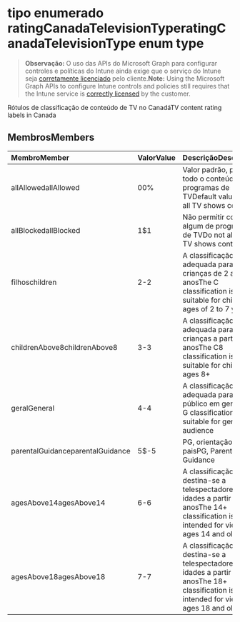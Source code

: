 # <a name="ratingcanadatelevisiontype-enum-type"></a><span data-ttu-id="1131d-101">tipo enumerado ratingCanadaTelevisionType</span><span class="sxs-lookup"><span data-stu-id="1131d-101">ratingCanadaTelevisionType enum type</span></span>

> <span data-ttu-id="1131d-102">**Observação:** O uso das APIs do Microsoft Graph para configurar controles e políticas do Intune ainda exige que o serviço do Intune seja [corretamente licenciado](https://go.microsoft.com/fwlink/?linkid=839381) pelo cliente.</span><span class="sxs-lookup"><span data-stu-id="1131d-102">**Note:** Using the Microsoft Graph APIs to configure Intune controls and policies still requires that the Intune service is [correctly licensed](https://go.microsoft.com/fwlink/?linkid=839381) by the customer.</span></span>

<span data-ttu-id="1131d-103">Rótulos de classificação de conteúdo de TV no Canadá</span><span class="sxs-lookup"><span data-stu-id="1131d-103">TV content rating labels in Canada</span></span>
## <a name="members"></a><span data-ttu-id="1131d-104">Membros</span><span class="sxs-lookup"><span data-stu-id="1131d-104">Members</span></span>
|<span data-ttu-id="1131d-105">Membro</span><span class="sxs-lookup"><span data-stu-id="1131d-105">Member</span></span>|<span data-ttu-id="1131d-106">Valor</span><span class="sxs-lookup"><span data-stu-id="1131d-106">Value</span></span>|<span data-ttu-id="1131d-107">Descrição</span><span class="sxs-lookup"><span data-stu-id="1131d-107">Description</span></span>|
|:---|:---|:---|
|<span data-ttu-id="1131d-108">allAllowed</span><span class="sxs-lookup"><span data-stu-id="1131d-108">allAllowed</span></span>|<span data-ttu-id="1131d-109">0</span><span class="sxs-lookup"><span data-stu-id="1131d-109">0%</span></span>|<span data-ttu-id="1131d-110">Valor padrão, permitir todo o conteúdo de programas de TV</span><span class="sxs-lookup"><span data-stu-id="1131d-110">Default value, allow all TV shows content</span></span>|
|<span data-ttu-id="1131d-111">allBlocked</span><span class="sxs-lookup"><span data-stu-id="1131d-111">allBlocked</span></span>|<span data-ttu-id="1131d-112">1</span><span class="sxs-lookup"><span data-stu-id="1131d-112">$1</span></span>|<span data-ttu-id="1131d-113">Não permitir conteúdo algum de programas de TV</span><span class="sxs-lookup"><span data-stu-id="1131d-113">Do not allow any TV shows content</span></span>|
|<span data-ttu-id="1131d-114">filhos</span><span class="sxs-lookup"><span data-stu-id="1131d-114">children</span></span>|<span data-ttu-id="1131d-115">2</span><span class="sxs-lookup"><span data-stu-id="1131d-115">-2</span></span>|<span data-ttu-id="1131d-116">A classificação C é adequada para crianças de 2 a 7 anos</span><span class="sxs-lookup"><span data-stu-id="1131d-116">The C classification is suitable for children ages of 2 to 7 years</span></span>|
|<span data-ttu-id="1131d-117">childrenAbove8</span><span class="sxs-lookup"><span data-stu-id="1131d-117">childrenAbove8</span></span>|<span data-ttu-id="1131d-118">3</span><span class="sxs-lookup"><span data-stu-id="1131d-118">-3</span></span>|<span data-ttu-id="1131d-119">A classificação C8 é adequada para crianças a partir de 8 anos</span><span class="sxs-lookup"><span data-stu-id="1131d-119">The C8 classification is suitable for children ages 8+</span></span>|
|<span data-ttu-id="1131d-120">geral</span><span class="sxs-lookup"><span data-stu-id="1131d-120">General</span></span>|<span data-ttu-id="1131d-121">4</span><span class="sxs-lookup"><span data-stu-id="1131d-121">-4</span></span>|<span data-ttu-id="1131d-122">A classificação G é adequada para o público em geral</span><span class="sxs-lookup"><span data-stu-id="1131d-122">The G classification is suitable for general audience</span></span>|
|<span data-ttu-id="1131d-123">parentalGuidance</span><span class="sxs-lookup"><span data-stu-id="1131d-123">parentalGuidance</span></span>|<span data-ttu-id="1131d-124">5</span><span class="sxs-lookup"><span data-stu-id="1131d-124">$-5</span></span>|<span data-ttu-id="1131d-125">PG, orientação dos pais</span><span class="sxs-lookup"><span data-stu-id="1131d-125">PG, Parental Guidance</span></span>|
|<span data-ttu-id="1131d-126">agesAbove14</span><span class="sxs-lookup"><span data-stu-id="1131d-126">agesAbove14</span></span>|<span data-ttu-id="1131d-127">6</span><span class="sxs-lookup"><span data-stu-id="1131d-127">-6</span></span>|<span data-ttu-id="1131d-128">A classificação 14+ destina-se a telespectadores com idades a partir de 14 anos</span><span class="sxs-lookup"><span data-stu-id="1131d-128">The 14+ classification is intended for viewers ages 14 and older</span></span>|
|<span data-ttu-id="1131d-129">agesAbove18</span><span class="sxs-lookup"><span data-stu-id="1131d-129">agesAbove18</span></span>|<span data-ttu-id="1131d-130">7</span><span class="sxs-lookup"><span data-stu-id="1131d-130">-7</span></span>|<span data-ttu-id="1131d-131">A classificação 18+ destina-se a telespectadores com idades a partir de 18 anos</span><span class="sxs-lookup"><span data-stu-id="1131d-131">The 18+ classification is intended for viewers ages 18 and older</span></span>|



